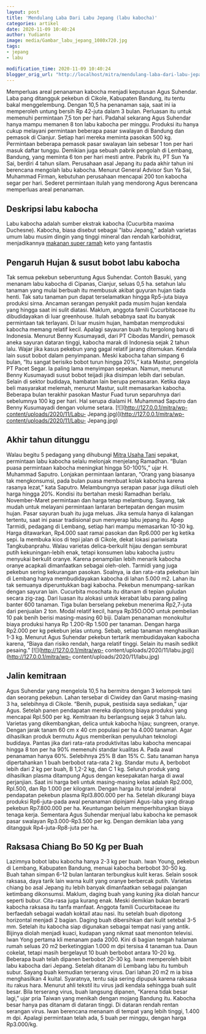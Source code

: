 ```yaml
---
layout: post
title: 'Mendulang Laba Dari Labu Jepang (labu kabocha)'
categories: artikel
date: 2020-11-09 10:40:24
author: Yudianto
image: media/Gambar_labu_jepang_1080x720.jpg
tags:
- jepang
- labu

modification_time: 2020-11-09 10:40:24
blogger_orig_url: "http://localhost/mitra/mendulang-laba-dari-labu-jepang.html"
---
```


Memperluas areal penanaman kabocha menjadi keputusan Agus Suhendar. Laba pang
ditangguk pekebun di Cikole, Kabupaten Bandung, itu tentu bakal menggelembung.
Dengan 10,5 ha penanaman saja, saat ini ia memperoleh untung bersih Rp 42-juta
dalam 3 bulan. Perluasan itu untuk memenuhi permintaan 7,5 ton per hari.
Padahal sekarang Agus Suhendar hanya mampu memanen 8 ton labu kabocha per
minggu. Produksi itu hanya cukup melayani permintaan beberapa pasar swalayan
di Bandung dan pemasok di Cianjur. Setiap hari mereka meminta pasokan 500 kg.
Permintaan beberapa pemasok pasar swalayan lain sebesar 1 ton per hari masuk
daftar tunggu. Demikian juga sebuah pabrik pengolah di Lembang, Bandung, yang
meminta 6 ton per hari mesti antre. Pabrik itu, PT Sun Ya Sai, berdiri 4 tahun
silam. Perusahaan asal Jepang itu pada akhir tahun ini berencana mengolah labu
kabocha. Menurut General Advisor Sun Ya Sai, Muhammad Firman, kebutuhan
perusahaan mencapai 200 ton kabocha segar per hari. Sederet permintaan itulah
yang mendorong Agus berencana memperluas areal penanaman.

## Deskripsi labu kabocha

Labu kabocha adalah sumber ekstrak kabocha (Cucurbita maxima Duchesne).
Kabocha, biasa disebut sebagai "labu Jepang," adalah varietas umum labu musim
dingin yang tinggi mineral dan rendah karbohidrat, menjadikannya [makanan
super ramah](https://www.organicfacts.net/kabocha-squash.html) keto yang
fantastis

## Pengaruh Hujan & susut bobot labu kabocha

Tak semua pekebun seberuntung Agus Suhendar. Contoh Basuki, yang menanam labu
kabocha di Cipanas, Cianjur, seluas 0,5 ha. setahun lalu tanaman yang mulai
berbuah itu membusuk akibat guyuran hujan tiada henti. Tak satu tanaman pun
dapat terselamatkan hingga Rp5-juta biaya produksi sirna. Ancaman serangan
penyakit pada musim hujan kendala yang hingga saat ini sulit diatasi. Maklum,
anggota famili Cucurbitaceae itu dibudidayakan di luar greenhouse. Itulah
sebabnya saat itu banyak permintaan tak terlayani. Di luar musim hujan,
hambatan memproduksi kabocha memang relatif kecil. Apalagi sayauran buah itu
tergolong baru di Indonesia. Menurut Benny Kusumayadi, dari PT Cibodas
Mandiri, pemasok aneka sayuran dataran tinggi, kabocha marak di Indonesia
sejak 2 tahun lalu. Wajar jika kasus pekebun yang gagal relatif jarang
ditemukan. Kendala lain susut bobot dalam penyimpanan. Meski kabocha tahan
simpang 6 bulan, “Itu sangat berisiko bobot turun hingga 20%,” kata Mastur,
pengelola PT Pacet Segar. Ia paling lama menyimpan sepekan. Namun, menurut
Benny Kusumayadi susut bobot teijadi jika disimpan lebih dari sebulan. Selain
di sektor budidaya, hambatan lain berupa pemasaran. Ketika daya beli
masyarakat melemah, menurut Mastur, sulit memasarkan kabocha. Beberapa bulan
terakhir pasokan Mastur Fuad turun separuhnya dari sebelumnya 100 kg per hari.
Hal serupa dialami H. Muhammad Saputro dan Benny Kusumayadi dengan volume
setara. [![](http://127.0.0.1/mitra/wp-content/uploads/2020/11/Labu-
Jepang.jpg)](http://127.0.0.1/mitra/wp-content/uploads/2020/11/Labu-
Jepang.jpg)

## Akhir tahun ditunggu

Walau begitu 5 pedagang yang dihubungi [Mitra Usaha
Tani](http://127.0.0.1/mitra) sepakat, permintaan labu kabocha selalu melonjak
menjelang Ramadhan. “Bulan puasa permintaan kabocha meningkat hingga 50-100%,”
ujar H. Muhammad Saputro. Lonjakan permintaan lantaran, “Orang yang biasanya
tak mengkonsumsi, pada bulan puasa membuat kolak kabocha karena rasanya
lezat,” kata Saputro. Melambungnya serapan pasar juga diikuti oleh harga
hingga 20%. Kondisi itu bertahan meski Ramadhan berlalu. November-Maret
permintaan dan harga tetap melambung. Sayang, tak mudah untuk melayani
permintaan lantaran bertepatan dengan musim hujan. Pasar sayuran buah itu juga
meluas. Jika semula hanya di kalangan tertentu, saat ini pasar tradisional pun
menyerap labu jepang itu. Apep Tarmidi, pedagang di Lembang, setiap hari mampu
memasarkan 10-30 kg. Harga ditawarkan, Rp4.000 saat ramai pasokan dan Rp6.000
per kg ketika sepi. Ia membuka kios di tepi jalan di Cikole, dekat lokasi
pariwisata Tangkubanprahu. Walau varietas delica-berkulit hijau dengan
semburat putih kekuningan-lebih enak, tetapi konsumen labu kabocha justru
menyukai berkulit oranye. Karena penampilan lebih menarik kabocha oranye
acapkali dimanfaatkan sebagai oleh-oleh. Tarmidi yang juga pekebun sering
kekurangan pasokan. Soalnya, ia dan rata-rata pekebun lain di Lembang hanya
membudidayakan kabocha di lahan 5.000 m2. Lahan itu tak semuanya diperuntukkan
bagi kabocha. Pekebun menumpang-sarikan dengan sayuran lain. Cucurbita
moschata itu ditanam di tepian guludan secara zig-zag. Dari luasan itu alokasi
untuk kerabat labu parang paling banter 600 tanaman. Tiga bulan berselang
pekebun menerima Rp2,7-juta dari penjualan 2 ton. Modal relatif kecil, hanya
Rp35O.OOO untuk pembelian 10 pak benih berisi masing-masing 60 biji. Dalam
penanaman monokultur biaya produksi hanya Rp 1.200-Rp 1.500 per tanaman.
Dengan harga Rp2.000 per kg pekebun jelas untung. Sebab, setiap tanaman
menghasilkan 1-3 kg. Menurut Agus Suhendar pekebun tertarik membudidayakan
kabocha karena, “Biaya dan risiko rendah, harga relatif tinggi. Selain itu
masih sedikit pesaing.” [![](http://127.0.0.1/mitra/wp-
content/uploads/2020/11/labu.jpg)](http://127.0.0.1/mitra/wp-
content/uploads/2020/11/labu.jpg)

## Jalin kemitraan

Agus Suhendar yang mengelola 10,5 ha bermitra dengan 3 kelompok tani dan
seorang pekebun. Lahan tersebar di Ciwidey dan Garut masing-masing 3 ha,
selebihnya di Cikole. “Benih, pupuk, pestisida saya sediakan,” ujar Agus.
Setelah panen pendapatan mereka dipotong biaya produksi yang mencapai Rpl.500
per kg. Kemitraan itu berlangsung sejak 3 tahun lalu. Varietas yang
dikembangkan, delica untuk kabocha hijau; sungreen, oranye. Dengan jarak tanam
60 cm x 40 cm populasi per ha 4.000 tanaman. Agar dihasilkan produk bermutu
Agus memberikan penyuluhan teknologi budidaya. Pantas jika dari rata-rata
produktivitas labu kabocha mencapai hingga 8 ton per ha 90% memenuhi standar
kualitas A. Pada awal penanaman hanya 60%. Selebihnya 25% B dan 15% C. Satu
tanaman hanya dipertahankan 1 buah berbobot rata-rata 2 kg. Standar mutu A,
berbobot lebih dari 2 kg per buah, B 1,2-2 kg, dan C 1 kg. Seluruh produk yang
dihasilkan plasma ditampung Agus dengan kesepakatan harga di awal perjanjian.
Saat ini harga beli untuk masing-masing kelas adalah Rp2.000, Rpl.500, dan Rp
1.000 per kilogram. Dengan harga itu total jenderal pendapatan pekebun plasma
Rpl3.800.000 per ha. Setelah dikurangi biaya produksi Rp6-juta-pada awal
penanaman dipinjami Agus-laba yang diraup pekebun Rp7.800.000 per ha.
Keuntungan belum memperhitungkan biaya tenaga kerja. Sementara Agus Suhendar
menjual labu kabocha ke pemasok pasar swalayan Rp3.000-Rp3.500 per kg. Dengan
demikian laba yang ditangguk Rp4-juta-Rp8-juta per ha.

## Raksasa Chiang Bo 50 Kg per Buah

Lazimnya bobot labu kabocha hanya 2-3 kg per buah. Iwan Young, pekebun di
Lembang, Kabupaten Bandung, menuai kabocha berbobot 30-50 kg. Buah tahan
simpan 6-12 bulan lantaran terbungkus kulit keras. Selain sosok raksasa, daya
tarik lain warna kulit yang oranye berbercak putih. Varietas chiang bo asal
Jepang itu lebih banyak dimanfaatkan sebagai pajangan ketimbang dikonsumsi.
Maklum, daging buah yang kuning jika diolah hancur seperti bubur. Cita-rasa
juga kurang enak. Meski demikian bukan berarti kabocha raksasa itu tanfa
manfaat. Anggota famili Cucurbitaceae itu berfaedah sebagai wadah koktail atau
nasi. Itu setelah buah dipotong horizontal menjadi 2 bagian. Daging buah
dibersihkan dari kulit setebal 3-5 mm. Setelah itu kabocha siap digunakan
sebagai tempat nasi yang antik. Bijinya diolah menjadi kuaci, kudapan yang
nikmat saat menonton televisi. Iwan Yong pertama kli menanam pada 2000. Kini
di bagian tengah halaman rumah seluas 20 m2 berketinggian 1.000 m dpi tersisa
4 tanaman tua. Daun cokelat, tetapi masih bergelayut 10 buah berbobot antara
10-20 kg. Beberapa buah telah dipanen berbobot 20-30 kg. Iwan memperoleh bibit
labu kabocha dari Jepang. Setelah ditanam di Lembang labu itu tumbuh subur.
Sayang buah kemudian terserang virus. Dari lahan 20 m2 m ia bisa menghasilkan
4 kuital. Syaratnya, tentu saja sering dipupuk karena raksasa itu rakus hara.
Menurut ahli tekstil itu virus jadi kendala sehingga buah sulit besar. Bila
terserang virus, buah langsung dipanen, “Karena tidak besar lagi,” ujar pria
Taiwan yang menikah dengan mojang Bandung itu. Kabocha besar hanya pas ditanam
di dataran tinggi. Di dataran rendah rentan serangan virus. Iwan berencana
menanam di tempat yang lebih tinggi, 1.400 m dpi. Apalagi permintaan telah
ada, 5 buah per minggu, dengan harga Rp3.000/kg.


